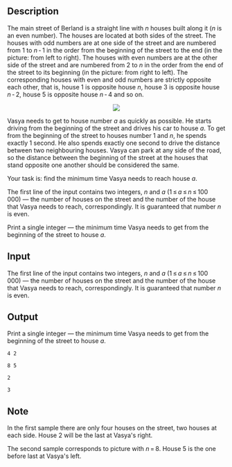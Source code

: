 ## Description

<div><p>The main street of Berland is a straight line with <span class="tex-span"><i>n</i></span> houses built along it (<span class="tex-span"><i>n</i></span> is an even number). The houses are located at both sides of the street. The houses with odd numbers are at one side of the street and are numbered from <span class="tex-span">1</span> to <span class="tex-span"><i>n</i> - 1</span> in the order from the beginning of the street to the end (in the picture: from left to right). The houses with even numbers are at the other side of the street and are numbered from <span class="tex-span">2</span> to <span class="tex-span"><i>n</i></span> in the order from the end of the street to its beginning (in the picture: from right to left). The corresponding houses with even and odd numbers are strictly opposite each other, that is, house <span class="tex-span">1</span> is opposite house <span class="tex-span"><i>n</i></span>, house <span class="tex-span">3</span> is opposite house <span class="tex-span"><i>n</i> - 2</span>, house <span class="tex-span">5</span> is opposite house <span class="tex-span"><i>n</i> - 4</span> and so on.</p><center> <img class="tex-graphics" src="file://GalgVt4A.png" style="max-width: 100.0%;max-height: 100.0%;"> </center><p>Vasya needs to get to house number <span class="tex-span"><i>a</i></span> as quickly as possible. He starts driving from the beginning of the street and drives his car to house <span class="tex-span"><i>a</i></span>. To get from the beginning of the street to houses number <span class="tex-span">1</span> and <span class="tex-span"><i>n</i></span>, he spends exactly <span class="tex-span">1</span> second. He also spends exactly one second to drive the distance between two neighbouring houses. Vasya can park at any side of the road, so the distance between the beginning of the street at the houses that stand opposite one another should be considered the same.</p><p>Your task is: find the minimum time Vasya needs to reach house <span class="tex-span"><i>a</i></span>.</p></div><div class="input-specification"><p>The first line of the input contains two integers, <span class="tex-span"><i>n</i></span> and <span class="tex-span"><i>a</i></span> (<span class="tex-span">1 ≤ <i>a</i> ≤ <i>n</i> ≤ 100 000</span>)&nbsp;— the number of houses on the street and the number of the house that Vasya needs to reach, correspondingly. It is guaranteed that number <span class="tex-span"><i>n</i></span> is even.</p></div><div class="output-specification"><p>Print a single integer — the minimum time Vasya needs to get from the beginning of the street to house <span class="tex-span"><i>a</i></span>.</p></div>

## Input

<p>The first line of the input contains two integers, <span class="tex-span"><i>n</i></span> and <span class="tex-span"><i>a</i></span> (<span class="tex-span">1 ≤ <i>a</i> ≤ <i>n</i> ≤ 100 000</span>)&nbsp;— the number of houses on the street and the number of the house that Vasya needs to reach, correspondingly. It is guaranteed that number <span class="tex-span"><i>n</i></span> is even.</p>

## Output

<p>Print a single integer — the minimum time Vasya needs to get from the beginning of the street to house <span class="tex-span"><i>a</i></span>.</p>





```input1
4 2

```




```input2
8 5

```




```output1
2

```




```output2
3

```



## Note

<p>In the first sample there are only four houses on the street, two houses at each side. House <span class="tex-span">2</span> will be the last at Vasya's right.</p><p>The second sample corresponds to picture with <span class="tex-span"><i>n</i> = 8</span>. House <span class="tex-span">5</span> is the one before last at Vasya's left.</p>
